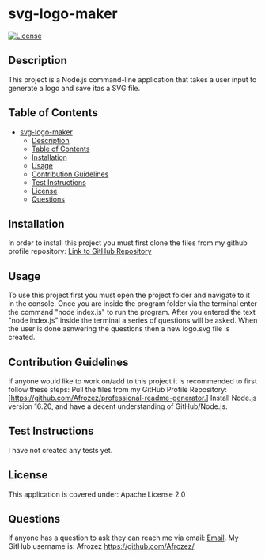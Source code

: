 # svg-logo-maker

[![License](https://img.shields.io/badge/License-Apache_2.0-blue.svg)](https://opensource.org/licenses/Apache-2.0)

## Description

This project is a Node.js command-line application that takes a user input to generate a logo and save itas a SVG file.

## Table of Contents

- [svg-logo-maker](#svg-logo-maker)
  - [Description](#description)
  - [Table of Contents](#table-of-contents)
  - [Installation](#installation)
  - [Usage](#usage)
  - [Contribution Guidelines](#contribution-guidelines)
  - [Test Instructions](#test-instructions)
  - [License](#license)
  - [Questions](#questions)

## Installation

In order to install this project you must first clone the files from my github profile repository: [Link to GitHub Repository](https://github.com/Afrozez/weather-dashboard)

## Usage

To use this project first you must open the project folder and navigate to it in the console. Once you are inside the program folder via the terminal enter the command "node index.js" to run the program. After you entered the text "node index.js" inside the terminal a series of questions will be asked. When the user is done asnwering the questions then a  new logo.svg file is created.

## Contribution Guidelines

If anyone would like to work on/add to this project it is recommended to first follow these steps: Pull the files from my GitHub Profile Repository: [https://github.com/Afrozez/professional-readme-generator.] Install Node.js version 16.20, and have a decent understanding of GitHub/Node.js.

## Test Instructions

I have not created any tests yet.

## License

This application is covered under: Apache License 2.0

## Questions

If anyone has a question to ask they can reach me via email: [Email](mailto:LukeADenHartog@gmail.com).
My GitHub username is: Afrozez <https://github.com/Afrozez/>
